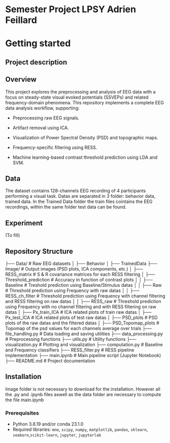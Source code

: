 # Semester Project LPSY Adrien Feillard

# Getting started
## Project description

## Overview

This project explores the preprocessing and analysis of EEG data with a focus on steady-state visual evoked potentials (SSVEPs) and related frequency-domain phenomena.
This repository implements a complete EEG data analysis workflow, supporting:

 - Preprocessing raw EEG signals.

 - Artifact removal using ICA.

 - Visualization of Power Spectral Density (PSD) and topographic maps.

 - Frequency-specific filtering using RESS.

 - Machine learning-based contrast threshold prediction using LDA and SVM.

## Data

The dataset contains 128-channels EEG recording of 4 participants performing a visual task. Datas are separated in 3 folder: behavior data, trained data. In the Trained Data folder the train files cointains the EEG recordings, within the same folder test data can be found.

## Experiment 

(To fill)

## Repository Structure

├── Data/                     # Raw EEG datasets
│   ├── Behavior
│   ├── TrainedData
├── Image/                    # Output images (PSD plots, ICA components, etc.)
│   ├── RESS_matrix           # S & R covariance matrices for each RESS filtering
│   ├── Threshold_prediction  # Accuracy in function of contrast plots
│   │   ├── Baseline          # Treshold prediction using Baseline/Stimulus datas
│   │   ├── Raw               # Threshold prediction using Frequency with raw datas
│   │   ├── RESS_ch_filter    # Threshold prediction using Frequency with channel filtering and RESS filtering on raw datas
│   │   ├── RESS_raw          # Threshold prediction using Frequency with no channel filtering and with RESS filtering on raw datas
│   ├── Px_train_ICA          # ICA related plots of train raw datas
│   ├── Px_test_ICA           # ICA related plots of test raw datas
│   ├── PSD_plots             # PSD plots of the raw datas and the filtered datas
│   ├── PSD_Topomap_plots     # Topomap of the psd values for each channels average over trials
├── file_handling.py          # Data loading and saving utilities
├── data_processing.py        # Preprocessing functions
├── utils.py                  # Utility functions
├── visualization.py          # Plotting and visualization
├── computation.py            # Baseline and Frequency classifiers
├── RESS_filter.py            # RESS pipeline implementation
├── main.ipynb                # Main pipeline script (Jupyter Notebook)
├── README.md                 # Project documentation

## Installation

Image folder is not necessary to download for the installation. However all the .py and .ipynb files aswell as the data folder are necessary to compute the file main.ipynb
### Prerequisites

- Python 3.8.19 and/or conda 23.1.0
- Required libraries: `mne`, `scipy`, `numpy`, `matplotlib`, `pandas`, `sklearn`, `seaborn`,`scikit-learn`, `jupyter`, `jupyterlab`

